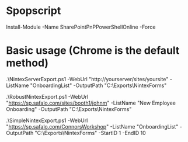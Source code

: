 # Spopscript

Install-Module -Name SharePointPnPPowerShellOnline -Force

# Basic usage (Chrome is the default method)
.\NintexServerExport.ps1 -WebUrl "http://yourserver/sites/yoursite" -ListName "OnboardingList" -OutputPath "C:\Exports\NintexForms"

.\RobustNintexExport.ps1 -WebUrl "https://sp.safalo.com/sites/booth1/johnm" -ListName "New Employee Onboarding" -OutputPath "C:\Exports\NintexForms"


.\SimpleNintexExport.ps1 -WebUrl "https://sp.safalo.com/ConnorsWorkshop" -ListName "OnboardingList" -OutputPath "C:\Exports\NintexForms" -StartID 1 -EndID 10

